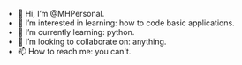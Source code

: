 - 👋 Hi, I’m @MHPersonal.
- 👀 I’m interested in learning: how to code basic applications.
- 🌱 I’m currently learning: python.
- 💞️ I’m looking to collaborate on: anything.
- 📫 How to reach me: you can't.

<!---
MHPersonal/MHPersonal is a ✨ special ✨ repository because its `README.md` (this file) appears on your GitHub profile.
You can click the Preview link to take a look at your changes.
--->
